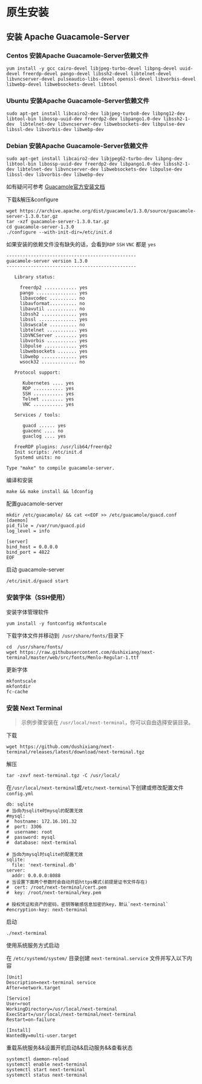 # 原生安装

## 安装 Apache Guacamole-Server

### Centos 安装Apache Guacamole-Server依赖文件

```shell
yum install -y gcc cairo-devel libjpeg-turbo-devel libpng-devel uuid-devel freerdp-devel pango-devel libssh2-devel libtelnet-devel libvncserver-devel pulseaudio-libs-devel openssl-devel libvorbis-devel libwebp-devel libwebsockets-devel libtool
```

### Ubuntu 安装Apache Guacamole-Server依赖文件
```shell
sudo apt-get install libcairo2-dev libjpeg-turbo8-dev libpng12-dev libtool-bin libossp-uuid-dev freerdp2-dev libpango1.0-dev libssh2-1-dev 	libtelnet-dev libvncserver-dev libwebsockets-dev libpulse-dev libssl-dev libvorbis-dev libwebp-dev
```

### Debian 安装Apache Guacamole-Server依赖文件
```shell
sudo apt-get install libcairo2-dev libjpeg62-turbo-dev libpng-dev libtool-bin libossp-uuid-dev freerdp2-dev libpango1.0-dev libssh2-1-dev libtelnet-dev libvncserver-dev libwebsockets-dev libpulse-dev libssl-dev libvorbis-dev libwebp-dev
```

如有疑问可参考 [Guacamole官方安装文档](!https://guacamole.apache.org/doc/gug/installing-guacamole.html)

下载&解压&configure
```shell
wget https://archive.apache.org/dist/guacamole/1.3.0/source/guacamole-server-1.3.0.tar.gz
tar -xzf guacamole-server-1.3.0.tar.gz
cd guacamole-server-1.3.0
./configure --with-init-dir=/etc/init.d
```

如果安装的依赖文件没有缺失的话，会看到`RDP` `SSH` `VNC` 都是 `yes`

```shell
------------------------------------------------
guacamole-server version 1.3.0
------------------------------------------------

   Library status:

     freerdp2 ............ yes
     pango ............... yes
     libavcodec .......... no
     libavformat.......... no
     libavutil ........... no
     libssh2 ............. yes
     libssl .............. yes
     libswscale .......... no
     libtelnet ........... yes
     libVNCServer ........ yes
     libvorbis ........... yes
     libpulse ............ yes
     libwebsockets ....... yes
     libwebp ............. yes
     wsock32 ............. no

   Protocol support:

      Kubernetes .... yes
      RDP ........... yes
      SSH ........... yes
      Telnet ........ yes
      VNC ........... yes

   Services / tools:

      guacd ...... yes
      guacenc .... no
      guaclog .... yes

   FreeRDP plugins: /usr/lib64/freerdp2
   Init scripts: /etc/init.d
   Systemd units: no

Type "make" to compile guacamole-server.
```

编译和安装

```shell
make && make install && ldconfig
```

配置guacamole-server
```shell
mkdir /etc/guacamole/ && cat <<EOF >> /etc/guacamole/guacd.conf
[daemon]
pid_file = /var/run/guacd.pid
log_level = info

[server]
bind_host = 0.0.0.0
bind_port = 4822
EOF
```

启动 guacamole-server
```shell
/etc/init.d/guacd start
```

### 安装字体（SSH使用）

安装字体管理软件
```shell
yum install -y fontconfig mkfontscale
```

下载字体文件并移动到` /usr/share/fonts/`目录下
```shell
cd  /usr/share/fonts/
wget https://raw.githubusercontent.com/dushixiang/next-terminal/master/web/src/fonts/Menlo-Regular-1.ttf
```

更新字体
```shell
mkfontscale
mkfontdir
fc-cache
```
### 安装 Next Terminal
> 示例步骤安装在 `/usr/local/next-terminal`，你可以自由选择安装目录。

下载
```shell
wget https://github.com/dushixiang/next-terminal/releases/latest/download/next-terminal.tgz
```

解压
```shell
tar -zxvf next-terminal.tgz -C /usr/local/
```

在`/usr/local/next-terminal`或`/etc/next-terminal`下创建或修改配置文件`config.yml`
```shell
db: sqlite
# 当db为sqlite时mysql的配置无效
#mysql:
#  hostname: 172.16.101.32
#  port: 3306
#  username: root
#  password: mysql
#  database: next-terminal

# 当db为mysql时sqlite的配置无效
sqlite:
  file: 'next-terminal.db'
server:
  addr: 0.0.0.0:8088
# 当设置下面两个参数时会自动开启https模式(前提是证书文件存在)
#  cert: /root/next-terminal/cert.pem
#  key: /root/next-terminal/key.pem

# 授权凭证和资产的密码，密钥等敏感信息加密的key，默认`next-terminal`
#encryption-key: next-terminal
```

启动
```shell
./next-terminal
```

使用系统服务方式启动

在 `/etc/systemd/system/` 目录创建 `next-terminal.service` 文件并写入以下内容
```shell
[Unit]
Description=next-terminal service
After=network.target

[Service]
User=root
WorkingDirectory=/usr/local/next-terminal
ExecStart=/usr/local/next-terminal/next-terminal
Restart=on-failure

[Install]
WantedBy=multi-user.target
```

重载系统服务&&设置开机启动&&启动服务&&查看状态
```shell
systemctl daemon-reload
systemctl enable next-terminal
systemctl start next-terminal
systemctl status next-terminal
```